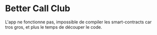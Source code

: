 # Better Call Club

L'app ne fonctionne pas, impossible de compiler les smart-contracts car tros gros, et plus le temps de découper le code.

